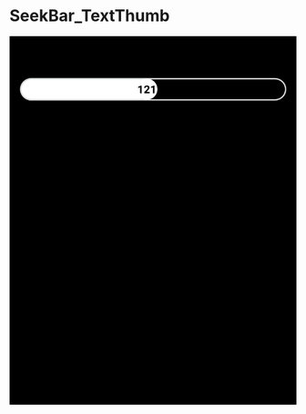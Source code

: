 # SeekBar_TextThumb
![alt tag](https://github.com/rhodonite/SeekBar_TextThumb/blob/master/ScreenShot/Screenshot.png)

